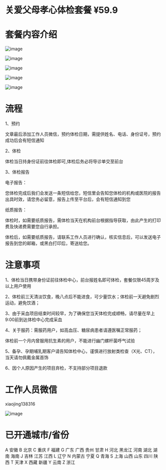# 关爱父母孝心体检套餐 ¥59.9

# 套餐内容介绍

![image](https://yj-zhu.github.io/medical-examination/image/infoflow_2020-6-29_19-47-9.png)

![image](https://yj-zhu.github.io/medical-examination/image/infoflow_2020-6-29_19-47-25.png)

![image](https://yj-zhu.github.io/medical-examination/image/infoflow_2020-6-29_19-47-40.png)

![image](https://yj-zhu.github.io/medical-examination/image/infoflow_2020-6-29_19-49-22.png)

![image](https://yj-zhu.github.io/medical-examination/image/infoflow_2020-6-29_19-49-41.png)

# 流程

1、预约

文章最后添加工作人员微信，预约体检日期，需提供姓名、电话、身份证号，预约成功后会有短信通知

2、体检

体检当日持身份证前往体检即可,体检后务必将导诊单交至前台

3、体检报告

电子报告：

您体检完成后我们会发送一条短信给您，短信里会告知您体检的机构或医院的报告出具时效，请您务必留意，报告上传至平台后，会有短信通知到您

纸质报告：

体检时，如需要纸质报告，需体检当天在机构前台根据指导获取，由此产生的打印费及快递费需要您自行承担。

体检后，如需要纸质报告，请联系工作人员进行确认，核实信息后，可以发送电子报告到您的邮箱，或黑白打印后，寄送给您。


# 注意事项

1、体检当日携带身份证前往体检中心，前台报姓名即可体检，套餐仅限45周岁及以上用户使用

2、体检前三天清淡饮食，晚八点后不能进食，可少量饮水；体检前一天避免剧烈运动，避免饮酒；

3、由于采血项目结束时间较早，为了确保您当天体检完成顺畅，请尽量在早上9:00前到达体检中心完成采血

4、关于服药：需服药用户，如高血压、糖尿病患者请遵医嘱正常服药；

体检前一个月内曾服用抗生素的用户，不能进行幽门螺杆菌呼气试验

5、备孕、孕期哺乳期客户请告知体检中心，谨慎进行放射类检查（X光、CT），当天请勿佩戴金属首饰

6、因个人原因产生的项目弃检，不支持部分项目退款

# 工作人员微信

xiaojing138316

![image](https://yj-zhu.github.io/medical-examination/infoflow_2020-6-29_20-52-57.png)

# 已开通城市/省份

A 安徽
B 北京
C 重庆
F 福建
G 广东
广西
贵州
甘肃
H 河北
黑龙江
河南
湖北
湖南
海南
J 吉林
江苏
江西
L 辽宁
N 内蒙古
宁夏
Q 青海
S 上海
山西
山东
四川
陕西
T 天津
X 西藏
新疆
Y 云南
Z 浙江


